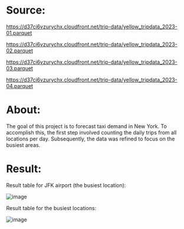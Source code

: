 # Source:

https://d37ci6vzurychx.cloudfront.net/trip-data/yellow_tripdata_2023-01.parquet‬‬

‫‪https://d37ci6vzurychx.cloudfront.net/trip-data/yellow_tripdata_2023-02.parquet‬‬

https://d37ci6vzurychx.cloudfront.net/trip-data/yellow_tripdata_2023-03.parquet‬‬

https://d37ci6vzurychx.cloudfront.net/trip-data/yellow_tripdata_2023-04.parquet‬‬

# About:

The goal of this project is to forecast taxi demand in New York. To accomplish this, the first step involved counting the daily trips from all locations per day. Subsequently, the data was refined to focus on the busiest areas.

# Result:

Result table for JFK airport (the busiest location):

![image](https://github.com/Shahla9/New-York-taxi-demand-prediction/assets/114596964/7d11c64b-f445-4701-bb07-2069e6b6195e)



Result table for the busiest locations:

![image](https://github.com/Shahla9/New-York-taxi-demand-prediction/assets/114596964/7fa8db71-cc54-4c1f-aa9a-79db4e325772)


